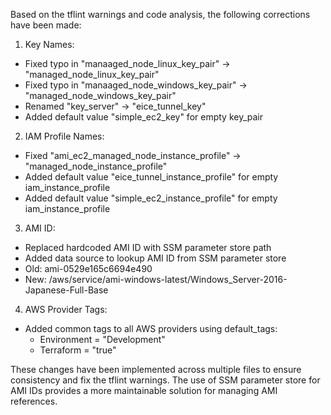 Based on the tflint warnings and code analysis, the following corrections have been made:

1. Key Names:
- Fixed typo in "manaaged_node_linux_key_pair" -> "managed_node_linux_key_pair"
- Fixed typo in "manaaged_node_windows_key_pair" -> "managed_node_windows_key_pair"
- Renamed "key_server" -> "eice_tunnel_key"
- Added default value "simple_ec2_key" for empty key_pair

2. IAM Profile Names:
- Fixed "ami_ec2_managed_node_instance_profile" -> "managed_node_instance_profile"
- Added default value "eice_tunnel_instance_profile" for empty iam_instance_profile
- Added default value "simple_ec2_instance_profile" for empty iam_instance_profile

3. AMI ID:
- Replaced hardcoded AMI ID with SSM parameter store path
- Added data source to lookup AMI ID from SSM parameter store
- Old: ami-0529e165c6694e490
- New: /aws/service/ami-windows-latest/Windows_Server-2016-Japanese-Full-Base

4. AWS Provider Tags:
- Added common tags to all AWS providers using default_tags:
  - Environment = "Development"
  - Terraform = "true"

These changes have been implemented across multiple files to ensure consistency and fix the tflint warnings. The use of SSM parameter store for AMI IDs provides a more maintainable solution for managing AMI references.
